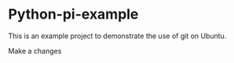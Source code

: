 # Python-pi-example
This is an example project to demonstrate the use of git on Ubuntu.

Make a changes